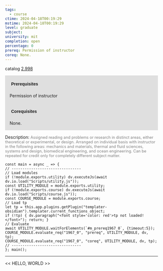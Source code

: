 ```yaml
---
tags:
  - course
ctime: 2024-04-18T00:19:29
mstime: 2024-04-18T00:19:29
level: graduate
subject: 
university: mit
completion: open
percentage: 0
prereq: Permission of instructor
coreq: None.
---
```


catalog [2.998](http://student.mit.edu/catalog/m2c.html#2.998)

<span style="display: block; padding: 15px; background-color: rgb(100, 100, 100, 0.2);"><font id="m_prereq1967_0" style="display: block; font-family: Arial, sans-serif; font-weight: bold; padding: 5px">Prerequisites</font><br><span id="prereq1967_0">Permission of instructor</span></span>
<span style="display: block; padding: 15px; background-color: rgb(100, 100, 100, 0.2);"><font id="m_coreq1967_0" style="display: block; font-family: Arial, sans-serif; font-weight: bold; padding: 5px">Corequisites</font><br><span id="coreq1967_0">None.</span></span>

<font style="">Description:</font>
<font style="color: grey; font-size: 0.8rem;">Assigned reading and problems or research in distinct areas, either theoretical or experimental, or design. Arranged on individual basis with instructor in the following areas: mechanics and materials, thermal and fluid sciences, systems and design, biomedical engineering, and ocean engineering. Can be repeated for credit only for completely different subject matter.</font>

```dataviewjs
const main = async _ => {
// --------------------------------
// Load modules
if (!module.exports.utility) dv.executeJs(await dv.io.load("Scripts/utility.js"));
const UTILITY_MODULE = module.exports.utility;
if (!module.exports.course) dv.executeJs(await dv.io.load("Scripts/course.js"));
const COURSE_MODULE = module.exports.course;
// Load tp
let tp = this.app.plugins.getPlugin("templater-obsidian").templater.current_functions_object;
if (!tp) { dv.paragraph("<font style='color: red'>tp not loaded!</font>"); return; }
// Evaluate
await UTILITY_MODULE.waitForElements(`#m_prereq1967_0`, {timeout:5});
COURSE_MODULE.evaluate_req("1967_0", "prereq", UTILITY_MODULE, dv, tp);
COURSE_MODULE.evaluate_req("1967_0", "coreq", UTILITY_MODULE, dv, tp);
// --------------------------------
}; main();
```

---

<< HELLO, WORLD >>
